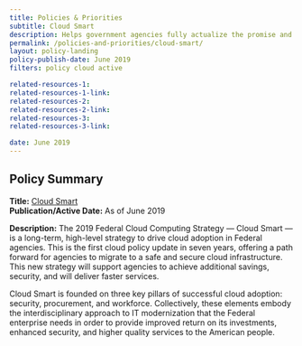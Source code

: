 ```yaml
---
title: Policies & Priorities
subtitle: Cloud Smart
description: Helps government agencies fully actualize the promise and potential of cloud-based technologies while ensuring thoughtful execution that incorporates practical realities.
permalink: /policies-and-priorities/cloud-smart/
layout: policy-landing
policy-publish-date: June 2019
filters: policy cloud active

related-resources-1:
related-resources-1-link:
related-resources-2:
related-resources-2-link:
related-resources-3:
related-resources-3-link:

date: June 2019
---
```

## Policy Summary

**Title:** [Cloud Smart](https://cloud.cio.gov/strategy/)<br>
**Publication/Active Date:** As of June 2019

**Description:** The 2019 Federal Cloud Computing Strategy — Cloud Smart — is a long-term, high-level strategy to drive cloud adoption in Federal agencies. This is the first cloud policy update in seven years, offering a path forward for agencies to migrate to a safe and secure cloud infrastructure. This new strategy will support agencies to achieve additional savings, security, and will deliver faster services.

Cloud Smart is founded on three key pillars of successful cloud adoption: security, procurement, and workforce. Collectively, these elements embody the interdisciplinary approach to IT modernization that the Federal enterprise needs in order to provide improved return on its investments, enhanced security, and higher quality services to the American people.
